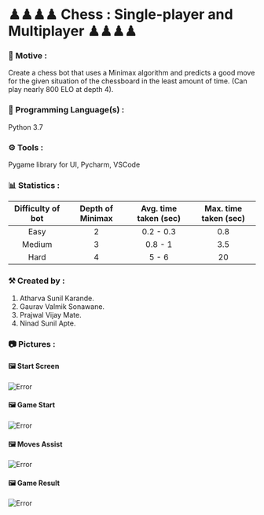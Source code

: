 <h1>♟♟♟♟ Chess : Single-player and Multiplayer ♟♟♟♟</h1>

<h3>🎯 Motive : </h3>
Create a chess bot that uses a Minimax algorithm and predicts a good move for the given situation of the chessboard in the least amount of time. (Can play nearly 800 ELO at depth 4).

<h3>📝 Programming Language(s) : </h3>
Python 3.7

<h3>⚙ Tools : </h3> 
Pygame library for UI, Pycharm, VSCode

<h3>📊 Statistics : </h3>

| Difficulty of bot | Depth of Minimax | Avg. time taken (sec) | Max. time taken (sec) |
| :---------------: | :--------------: | :-------------------: | :-------------------: |
|       Easy        |        2         |       0.2 - 0.3       |          0.8          |
|      Medium       |        3         |        0.8 - 1        |          3.5          |
|       Hard        |        4         |         5 - 6         |          20           |

<h3>⚒ Created by : </h3>

1. Atharva Sunil Karande.
2. Gaurav Valmik Sonawane.
3. Prajwal Vijay Mate.
4. Ninad Sunil Apte.

<h3>📷 Pictures : </h3>

<h4> 🖼 Start Screen </h4>

![Error](https://drive.google.com/uc?export=view&id=1V1rd3FGN77_3NxFBTRNtLKfCPWppIqg3)

<h4> 🖼 Game Start </h4>

![Error](https://drive.google.com/uc?export=view&id=1brKyUcKZSbgB85GVovxJnSQVTUop44TZ)

<h4> 🖼 Moves Assist </h4>

![Error](https://drive.google.com/uc?export=view&id=1Ufa8NOan2V1VIt5-_vsBU59jZioXg6Xu)

<h4> 🖼 Game Result </h4>

![Error](https://drive.google.com/uc?export=view&id=1Ivm9ELiWJHT7zt68WBIKxT4bFBYGZHy0)
